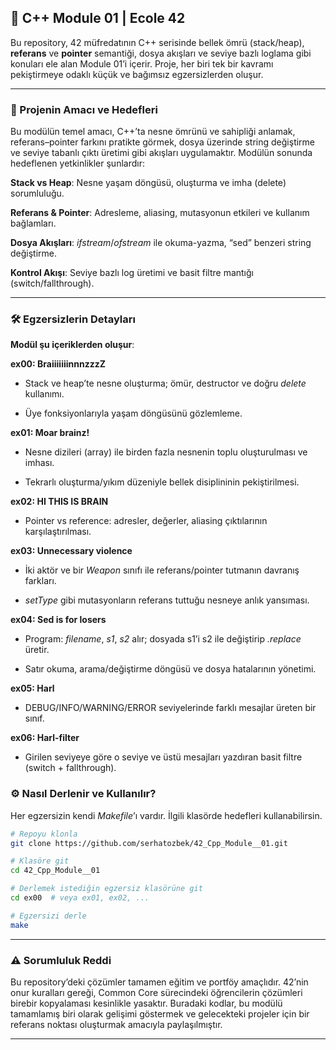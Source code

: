 ## 🤖 C++ Module 01 | Ecole 42

Bu repository, 42 müfredatının C++ serisinde bellek ömrü (stack/heap), <b>referans</b> ve <b>pointer</b> semantiği, dosya akışları ve seviye bazlı loglama gibi konuları ele alan Module 01’i içerir. Proje, her biri tek bir kavramı pekiştirmeye odaklı küçük ve bağımsız egzersizlerden oluşur.

---

### 🚀 Projenin Amacı ve Hedefleri

Bu modülün temel amacı, C++’ta nesne ömrünü ve sahipliği anlamak, referans–pointer farkını pratikte görmek, dosya üzerinde string değiştirme ve seviye tabanlı çıktı üretimi gibi akışları uygulamaktır. Modülün sonunda hedeflenen yetkinlikler şunlardır:

<b>Stack vs Heap</b>: Nesne yaşam döngüsü, oluşturma ve imha (delete) sorumluluğu.

<b>Referans & Pointer</b>: Adresleme, aliasing, mutasyonun etkileri ve kullanım bağlamları.

<b>Dosya Akışları</b>: <i>ifstream</i>/<i>ofstream</i> ile okuma-yazma, “sed” benzeri string değiştirme.

<b>Kontrol Akışı</b>: Seviye bazlı log üretimi ve basit filtre mantığı (switch/fallthrough).

---

### 🛠️ Egzersizlerin Detayları

**Modül şu içeriklerden oluşur**:

<b>ex00: BraiiiiiiinnnzzzZ</b>

+ Stack ve heap’te nesne oluşturma; ömür, destructor ve doğru <i>delete</i> kullanımı.

+ Üye fonksiyonlarıyla yaşam döngüsünü gözlemleme.

<b>ex01: Moar brainz!</b>

+ Nesne dizileri (array) ile birden fazla nesnenin toplu oluşturulması ve imhası.

+ Tekrarlı oluşturma/yıkım düzeniyle bellek disiplininin pekiştirilmesi.

<b>ex02: HI THIS IS BRAIN</b>

+ Pointer vs reference: adresler, değerler, aliasing çıktılarının karşılaştırılması.

<b>ex03: Unnecessary violence</b>

+ İki aktör ve bir <i>Weapon</i> sınıfı ile referans/pointer tutmanın davranış farkları.

+ <i>setType</i> gibi mutasyonların referans tuttuğu nesneye anlık yansıması.

<b>ex04: Sed is for losers</b>

+ Program: <i>filename</i>, <i>s1</i>, <i>s2</i> alır; dosyada s1’i s2 ile değiştirip <i><filename>.replace</i> üretir.

+ Satır okuma, arama/değiştirme döngüsü ve dosya hatalarının yönetimi.

<b>ex05: Harl </b>

+ DEBUG/INFO/WARNING/ERROR seviyelerinde farklı mesajlar üreten bir sınıf.

<b>ex06: Harl-filter</b>

+ Girilen seviyeye göre o seviye ve üstü mesajları yazdıran basit filtre (switch + fallthrough).

### ⚙️ Nasıl Derlenir ve Kullanılır?

Her egzersizin kendi <i>Makefile</i>’ı vardır. İlgili klasörde hedefleri kullanabilirsin.

```bash
# Repoyu klonla
git clone https://github.com/serhatozbek/42_Cpp_Module__01.git

# Klasöre git
cd 42_Cpp_Module__01

# Derlemek istediğin egzersiz klasörüne git
cd ex00  # veya ex01, ex02, ...

# Egzersizi derle
make
```

---

### ⚠️ Sorumluluk Reddi

Bu repository’deki çözümler tamamen eğitim ve portföy amaçlıdır. 42’nin onur kuralları gereği, Common Core sürecindeki öğrencilerin çözümleri birebir kopyalaması kesinlikle yasaktır. Buradaki kodlar, bu modülü tamamlamış biri olarak gelişimi göstermek ve gelecekteki projeler için bir referans noktası oluşturmak amacıyla paylaşılmıştır.

---
